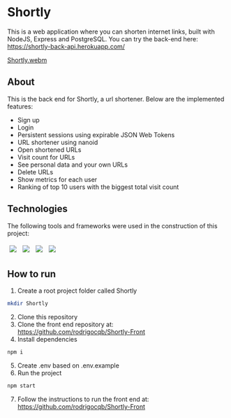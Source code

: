 # Shortly
This is a web application where you can shorten internet links, built with NodeJS, Express and PostgreSQL. You can try the back-end here: https://shortly-back-api.herokuapp.com/

[Shortly.webm](https://user-images.githubusercontent.com/106849571/196081175-743453ab-b907-4272-9776-121444dccc40.webm)

## About
This is the back end for Shortly, a url shortener. Below are the implemented features:

- Sign up
- Login
- Persistent sessions using expirable JSON Web Tokens
- URL shortener using nanoid
- Open shortened URLs
- Visit count for URLs
- See personal data and your own URLs
- Delete URLs
- Show metrics for each user
- Ranking of top 10 users with the biggest total visit count

## Technologies
The following tools and frameworks were used in the construction of this project:
<p>
  <img style='margin: 5px;' src='https://img.shields.io/badge/node.js-6DA55F?style=for-the-badge&logo=node.js&logoColor=white'>
  <img style='margin: 5px;' src='https://img.shields.io/badge/express.js-%23404d59.svg?style=for-the-badge&logo=express&logoColor=%2361DAFB'>
  <img style='margin: 5px;' src='https://img.shields.io/badge/postgres-%23316192.svg?style=for-the-badge&logo=postgresql&logoColor=white'>
  <img style='margin: 5px;' src='https://img.shields.io/badge/JWT-black?style=for-the-badge&logo=JSON%20web%20tokens'>
</p>

## How to run
1. Create a root project folder called Shortly
```bash
mkdir Shortly
```
2. Clone this repository
3. Clone the front end repository at: https://github.com/rodrigocqb/Shortly-Front
4. Install dependencies
```bash
npm i
```
5. Create .env based on .env.example
6. Run the project
```bash
npm start
```
7. Follow the instructions to run the front end at: https://github.com/rodrigocqb/Shortly-Front

